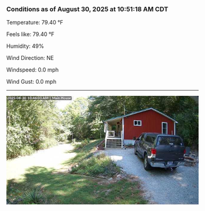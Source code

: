 ### Conditions as of August 30, 2025 at 10:51:18 AM CDT 

Temperature: 79.40 &deg;F

Feels like: 79.40 &deg;F

Humidity: 49%

Wind Direction: NE

Windspeed: 0.0 mph

Wind Gust: 0.0 mph

---

<img src="./images/latest.jpeg"/>

